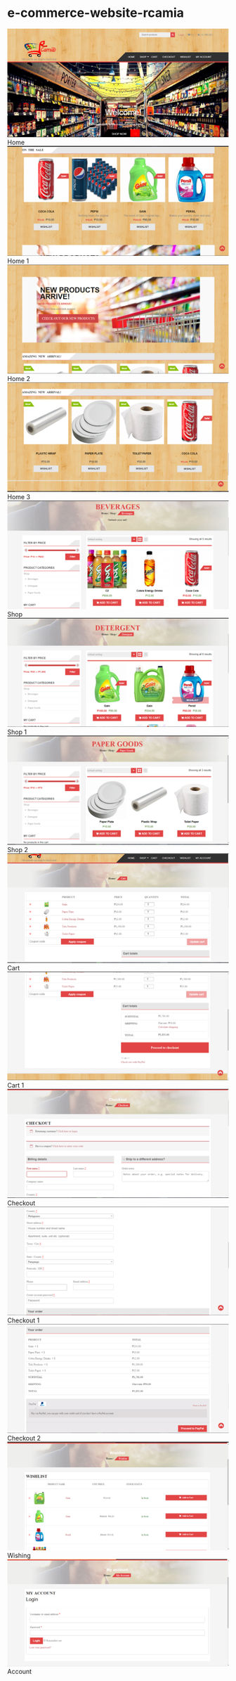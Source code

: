 # e-commerce-website-rcamia

![alt text][img1]Home
![alt text][img2]Home 1
![alt text][img3]Home 2
![alt text][img4]Home 3
![alt text][img5]Shop
![alt text][img6]Shop 1
![alt text][img7]Shop 2
![alt text][img8]Cart
![alt text][img9]Cart 1
![alt text][img10]Checkout
![alt text][img11]Checkout 1
![alt text][img12]Checkout 2
![alt text][img13]Wishing
![alt text][img14]Account

[img1]:https://github.com/Kirisaite/e-commerce-website-rcamia/blob/master/home.PNG
[img2]:https://github.com/Kirisaite/e-commerce-website-rcamia/blob/master/home1.PNG
[img3]:https://github.com/Kirisaite/e-commerce-website-rcamia/blob/master/home3.PNG
[img4]:https://github.com/Kirisaite/e-commerce-website-rcamia/blob/master/home4.PNG


[img5]:https://github.com/Kirisaite/e-commerce-website-rcamia/blob/master/shop_beverages.PNG
[img6]:https://github.com/Kirisaite/e-commerce-website-rcamia/blob/master/shop_detergent.PNG
[img7]:https://github.com/Kirisaite/e-commerce-website-rcamia/blob/master/shop_paper_goods.PNG

[img8]:https://github.com/Kirisaite/e-commerce-website-rcamia/blob/master/cart.PNG
[img9]:https://github.com/Kirisaite/e-commerce-website-rcamia/blob/master/cart1.PNG


[img10]:https://github.com/Kirisaite/e-commerce-website-rcamia/blob/master/checkout.PNG
[img11]:https://github.com/Kirisaite/e-commerce-website-rcamia/blob/master/checkout1.PNG
[img12]:https://github.com/Kirisaite/e-commerce-website-rcamia/blob/master/checkout2.PNG

[img13]:https://github.com/Kirisaite/e-commerce-website-rcamia/blob/master/wishlist.PNG

[img14]:https://github.com/Kirisaite/e-commerce-website-rcamia/blob/master/my_account.PNG





